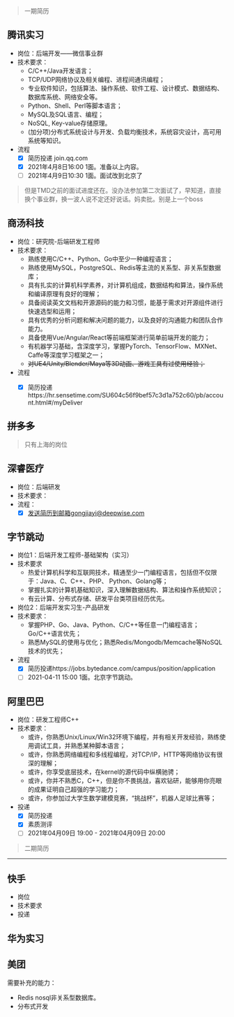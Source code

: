 
> 一期简历

## 腾讯实习

* 岗位：后端开发——微信事业群
* 技术要求：
  * C/C++/Java开发语言；
  * TCP/UDP网络协议及相关编程、进程间通讯编程；
  * 专业软件知识，包括算法、操作系统、软件工程、设计模式、数据结构、数据库系统、网络安全等。
  * Python、Shell、Perl等脚本语言；
  * MySQL及SQL语言、编程；
  * NoSQL, Key-value存储原理。
  * (加分项)分布式系统设计与开发、负载均衡技术，系统容灾设计，高可用系统等知识。
* 流程
  - [x] 简历投递 join.qq.com
  - [x] 2021年4月8日16:00 1面。准备以上内容。
  - [ ] 2021年4月9日10:30 1面。面试改到北京了
> 但是TMD之前的面试进度还在。没办法参加第二次面试了，早知道，直接换个事业群，换一波人说不定还好说话。妈卖批。别是上一个boss

## 商汤科技

* 岗位：研究院-后端研发工程师
* 技术要求：
  * 熟练使用C/C++、Python、Go中至少一种编程语言；
  * 熟练使用MySQL，PostgreSQL、Redis等主流的关系型、非关系型数据库；
  * 具有扎实的计算机科学素养，对计算机组成，数据结构和算法，操作系统和编译原理有良好的理解；
  * 具备阅读英文文档和开源源码的能力和习惯，能基于需求对开源组件进行快速选型和运用；
  * 具有优秀的分析问题和解决问题的能力，以及良好的沟通能力和团队合作能力。
  * 具备使用Vue/Angular/React等前端框架进行简单前端开发的能力；
  * 有机器学习基础，含深度学习，掌握PyTorch、TensorFlow、MXNet、Caffe等深度学习框架之一；
  * ~~对UE4/Unity/Blender/Maya等3D动画、游戏工具有过使用经验；~~
* 流程
  - [x] 简历投递https://hr.sensetime.com/SU604c56f9bef57c3d1a752c60/pb/account.html#/myDeliver


## ~~拼多多~~
> 只有上海的岗位

## 深睿医疗
* 岗位：后端研发
* 技术要求：
* 流程：
  - [x] 发送简历到邮箱gongjiayi@deepwise.com

##  字节跳动

* 岗位1：后端开发工程师-基础架构（实习）
* 技术要求
  * 热爱计算机科学和互联网技术，精通至少一门编程语言，包括但不仅限于：Java、C、C++、PHP、 Python、Golang等；
  * 掌握扎实的计算机基础知识，深入理解数据结构、算法和操作系统知识；
  * 有云计算、分布式存储、研发平台类项目经历优先。
* 岗位2：后端开发实习生-产品研发
* 技术要求：
  * 掌握PHP、Go、Java、Python、C/C++等任意一门编程语言；Go/C++语言优先；
  * 熟悉MySQL的使用与优化；熟悉Redis/Mongodb/Memcache等NoSQL技术的优先；
* 流程
  - [x] 简历投递https://jobs.bytedance.com/campus/position/application
  - [ ] 2021-04-11 15:00 1面。北京字节跳动。

## 阿里巴巴
* 岗位：研发工程师C++
* 技术要求：
  * 或许，你熟悉Unix/Linux/Win32环境下编程，并有相关开发经验，熟练使用调试工具，并熟悉某种脚本语言；
  * 或许，你熟悉网络编程和多线程编程，对TCP/IP，HTTP等网络协议有很深的理解；
  * 或许，你享受底层技术，在kernel的源代码中纵横驰骋；
  * 或许，你并不熟悉C，C++，但是你不畏挑战，喜欢钻研，能够用你亮眼的成果证明自己超强的学习能力；
  * 或许，你参加过大学生数学建模竞赛，“挑战杯”，机器人足球比赛等；
* 投递
  -  [x] 简历投递
  -  [x] 素质测评
  -  [ ] 2021年04月09日 19:00 - 2021年04月09日 20:00

> 二期简历

-------------

## 快手

* 岗位
* 技术要求
* 投递
## 华为实习

## 美团


需要补充的能力：
* Redis nosql非关系型数据库。
* 分布式开发





